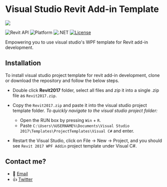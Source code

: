 # Visual Studio Revit Add-in Template

<img src="https://github.com/imAliAsad/VisualStudioRevitTemplate/blob/master/imgs/Revit2017WPF.PNG">

![Revit API](https://img.shields.io/badge/Revit%20API-2017-blue.svg)
![Platform](https://img.shields.io/badge/platform-Windows-blue.svg)
![.NET](https://img.shields.io/badge/.NET-4.5-blue.svg)
[![License](http://img.shields.io/:license-mit-blue.svg)](http://opensource.org/licenses/MIT)

Empowering you to use visual studio's WPF template for Revit add-in development.

## Installation
To install visual studio project template for revit add-in development, clone or download the repository and follow the below steps.

- Double click **Revit2017** folder, select all files and *zip* it into a single .zip file as `Revit2017.zip`.

- Copy the `Revit2017.zip` and paste it into the visual studio project template folder. 
*To quickly navigate to the visual studio project folder:* 
    - Open the RUN box by pressing  `Win` + `R`. 
    - Paste `C:\Users\%USERNAME%\Documents\Visual Studio 2017\Templates\ProjectTemplates\Visual C#` and enter.

- Restart the Visual Studio, click on File -> New -> Project, and you should see `Revit 2017 WPF Addin` project template under Visual C#.


## Contact me?
 - :e-mail: [Email](mailto:imaliasad@outlook.com)
 - :thumbsup: [Twitter](https://twitter.com/imaliasad)
